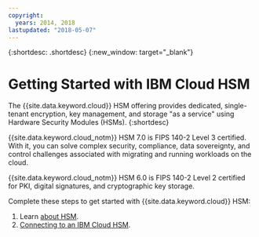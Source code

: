 ```yaml
---
copyright:
  years: 2014, 2018
lastupdated: "2018-05-07"
---
```


{:shortdesc: .shortdesc}
{:new_window: target="_blank"}

# Getting Started with IBM Cloud HSM
The {{site.data.keyword.cloud}} HSM offering provides dedicated, single-tenant encryption, key management, and storage "as a service" using Hardware Security Modules (HSMs).
{:shortdesc}

{{site.data.keyword.cloud_notm}} HSM 7.0 is FIPS 140-2 Level 3 certified. With it, you can solve complex security, compliance, data sovereignty, and control challenges associated with migrating and running workloads on the cloud.
 
{{site.data.keyword.cloud_notm}} HSM 6.0 is FIPS 140-2 Level 2 certified for PKI, digital signatures, and cryptographic key storage. 

Complete these steps to get started with {{site.data.keyword.cloud}} HSM:
1. Learn [about HSM](/docs/infrastructure/hardware-security-modules?topic=hardware-security-modules-about-ibm-cloud-hsm).
2. [Connecting to an IBM Cloud HSM](/docs/infrastructure/hardware-security-modules?topic=hardware-security-modules-connecting-to-ibm-cloud-hsm).

